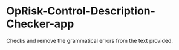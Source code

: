 # OpRisk-Control-Description-Checker-app
 Checks and remove the grammatical errors from the text provided.

